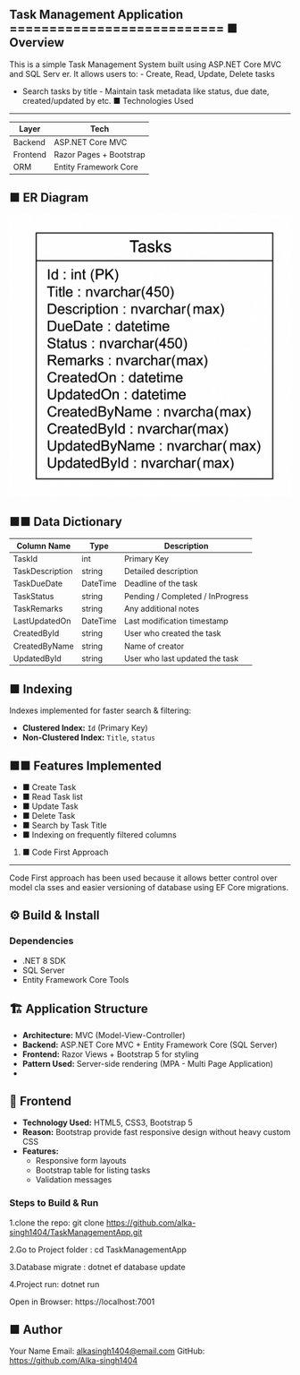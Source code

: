 ﻿Task Management Application ===========================
■ Overview
-----------
This is a simple Task Management System built using ASP.NET Core MVC and SQL Serv er. It allows users to: - Create, Read, Update, Delete tasks
- Search tasks by title - Maintain task metadata like status, due date, created/updated by etc.
■ Technologies Used
---------------------
| Layer      | Tech                       |
|------------|----------------------------|
| Backend    | ASP.NET Core MVC           |
| Frontend   | Razor Pages + Bootstrap    | | Database   | SQL Server (Code First)    |
| ORM        | Entity Framework Core      | | Versioning | Git + GitHub               |


■ ER Diagram
--------------

[![ER Diagram](./docs/er-diagram.png)](./docs/er-diagram.png)


■■ Data Dictionary
-------------------
| Column Name      | Type        | Description                       |
|------------------|-------------|------------------------------------|
| TaskId           | int         | Primary Key                        | | TaskTitle        | string      | Title of the task                  |
| TaskDescription  | string      | Detailed description               |
| TaskDueDate      | DateTime    | Deadline of the task               |
| TaskStatus       | string      | Pending / Completed / InProgress   |
| TaskRemarks      | string      | Any additional notes               | | CreatedOn        | DateTime    | Task creation timestamp            |
| LastUpdatedOn    | DateTime    | Last modification timestamp        |
| CreatedById      | string      | User who created the task          |
| CreatedByName    | string      | Name of creator                    |
| UpdatedById      | string      | User who last updated the task     | | UpdatedByName    | string      | Name of last updater               |
## ■ Indexing
Indexes implemented for faster search & filtering:
- **Clustered Index:** `Id` (Primary Key)
- **Non-Clustered Index:** `Title`, `status`

■■ Features Implemented
------------------------
-	■ Create Task
-	■ Read Task list
-	■ Update Task
-	■ Delete Task
-	■ Search by Task Title
-	■ Indexing on frequently filtered columns

1. ■ Code First Approach
-----------------------
Code First approach has been used because it allows better control over model cla sses and easier versioning of database using EF Core migrations.

## ⚙ Build & Install

### **Dependencies**
- .NET 8 SDK
- SQL Server
- Entity Framework Core Tools

## 🏗 Application Structure

- **Architecture:** MVC (Model-View-Controller)
- **Backend:** ASP.NET Core MVC + Entity Framework Core (SQL Server)
- **Frontend:** Razor Views + Bootstrap 5 for styling
- **Pattern Used:** Server-side rendering (MPA - Multi Page Application)
- 
## 🎨 Frontend

- **Technology Used:** HTML5, CSS3, Bootstrap 5
- **Reason:** Bootstrap provide fast responsive design  without heavy custom CSS 
- **Features:**
  - Responsive form layouts
  - Bootstrap table for listing tasks
  - Validation messages

### **Steps to Build & Run**
1.clone the repo:
 git clone https://github.com/alka-singh1404/TaskManagementApp.git

2.Go to Project folder :
cd TaskManagementApp

3.Database migrate :
dotnet ef database update

4.Project run:
dotnet run

Open in Browser:
https://localhost:7001

■ Author
----------
Your Name
Email: alkasingh1404@email.com
GitHub: https://github.com/Alka-singh1404
